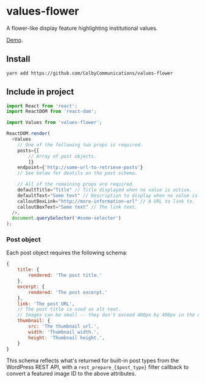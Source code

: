 # values-flower

A flower-like display feature highlighting institutional values.

[Demo](https://colbycommunications.github.io/values-flower/example/).

## Install

```
yarn add https://github.com/ColbyCommunications/values-flower
```

## Include in project

```Javascript
import React from 'react';
import ReactDOM from 'react-dom';

import Values from 'values-flower';

ReactDOM.render(
  <Values
    // One of the following two props is required.
    posts={[
        // Array of post objects.
        ]}
    endpoint={'http://some-url-to-retrieve-posts'}
    // See below for deatils on the post schema.

    // All of the remaining props are required.
    defaultTitle="Title" // Title displayed when no value is active.
    defaultText="Some text" // Description to display when no value is active.
    calloutBoxLink="http://more-information-url" // A URL to link to.
    calloutBoxText="Some text" // The link text.
  />,
  document.querySelector('#some-selector')
);
```

### Post object

Each post object requires the following schema:

```Javascript
{
    title: {
        rendered: 'The post title.'
    },
    excerpt: {
        rendered: 'The post excerpt.'
    },
    link: 'The post URL',
    // The post title is used as alt text.
    // Images can be small -- they don't exceed 400px by 400px in the component.
    thumbnail: {
        src: 'The thumbnail url.',
        width: 'Thumbnail width.',
        height: 'Thumbnail height.',
    }
}
```

This schema reflects what's returned for built-in post types from the WordPress REST API, with a `rest_prepare_{$post_type}` filter callback to convert a featured image ID to the above attributes.

